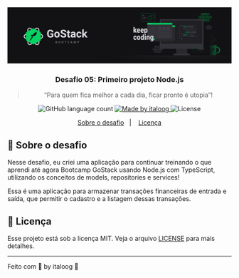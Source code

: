<img alt="GoStack" src="https://github.com/italoog/Aulas-GoStack/blob/main/assets/challengethumb.png" />

<h3 align="center">
  Desafio 05: Primeiro projeto Node.js
</h3>

<blockquote align="center">“Para quem fica melhor a cada dia, ficar pronto é utopia”!</blockquote>

<p align="center">
  <img alt="GitHub language count" src="https://img.shields.io/github/languages/count/italoog/gostack-desafio-primeiro-projeto-nodejs?color=%2304D361">

  <a href="https://www.linkedin.com/in/italoog/">
    <img alt="Made by italoog" src="https://img.shields.io/badge/made%20by-italoog-%2304D361">
  </a>

  <img alt="License" src="https://img.shields.io/badge/license-MIT-%2304D361">
</p>

<p align="center">
  <a href="#rocket-sobre-o-desafio">Sobre o desafio</a>&nbsp;&nbsp;&nbsp;|&nbsp;&nbsp;&nbsp;
  <a href="#memo-licença">Licença</a>
</p>

## :rocket: Sobre o desafio

Nesse desafio, eu criei uma aplicação para continuar treinando o que aprendi até agora Bootcamp GoStack usando Node.js com TypeScript, utilizando os conceitos de models, repositories e services!

Essa é uma aplicação para armazenar transações financeiras de entrada e saída, que permitir o cadastro e a listagem dessas transações.

## :memo: Licença

Esse projeto está sob a licença MIT. Veja o arquivo [LICENSE](../LICENSE) para mais detalhes.

---

Feito com 💜 by italoog :wave:
